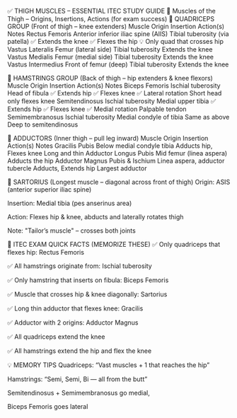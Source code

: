 ✅ THIGH MUSCLES – ESSENTIAL ITEC STUDY GUIDE
📘 Muscles of the Thigh – Origins, Insertions, Actions (for exam success)
🔷 QUADRICEPS GROUP (Front of thigh – knee extenders)
Muscle	Origin	Insertion	Action(s)	Notes
Rectus Femoris	Anterior inferior iliac spine (AIIS)	Tibial tuberosity (via patella)	✅ Extends the knee
✅ Flexes the hip	💡 Only quad that crosses hip
Vastus Lateralis	Femur (lateral side)	Tibial tuberosity	Extends the knee	
Vastus Medialis	Femur (medial side)	Tibial tuberosity	Extends the knee	
Vastus Intermedius	Front of femur (deep)	Tibial tuberosity	Extends the knee	

🔷 HAMSTRINGS GROUP (Back of thigh – hip extenders & knee flexors)
Muscle	Origin	Insertion	Action(s)	Notes
Biceps Femoris	Ischial tuberosity	Head of fibula	✅ Extends hip
✅ Flexes knee
✅ Lateral rotation	Short head only flexes knee
Semitendinosus	Ischial tuberosity	Medial upper tibia	✅ Extends hip
✅ Flexes knee
✅ Medial rotation	Palpable tendon
Semimembranosus	Ischial tuberosity	Medial condyle of tibia	Same as above	Deep to semitendinosus

🔷 ADDUCTORS (Inner thigh – pull leg inward)
Muscle	Origin	Insertion	Action(s)	Notes
Gracilis	Pubis	Below medial condyle tibia	Adducts hip, Flexes knee	Long and thin
Adductor Longus	Pubis	Mid femur (linea aspera)	Adducts the hip	
Adductor Magnus	Pubis & Ischium	Linea aspera, adductor tubercle	Adducts, Extends hip	Largest adductor

🔷 SARTORIUS (Longest muscle – diagonal across front of thigh)
Origin: ASIS (anterior superior iliac spine)

Insertion: Medial tibia (pes anserinus area)

Action: Flexes hip & knee, abducts and laterally rotates thigh

Note: "Tailor’s muscle" – crosses both joints

🧠 ITEC EXAM QUICK FACTS (MEMORIZE THESE)
✅ Only quadriceps that flexes hip: Rectus Femoris

✅ All hamstrings originate from: Ischial tuberosity

✅ Only hamstring that inserts on fibula: Biceps Femoris

✅ Muscle that crosses hip & knee diagonally: Sartorius

✅ Long thin adductor that flexes knee: Gracilis

✅ Adductor with 2 origins: Adductor Magnus

✅ All quadriceps extend the knee

✅ All hamstrings extend the hip and flex the knee

💡 MEMORY TIPS
Quadriceps: “Vast muscles + 1 that reaches the hip”

Hamstrings: “Semi, Semi, Bi — all from the butt”

Semitendinosus + Semimembranosus go medial,

Biceps Femoris goes lateral

